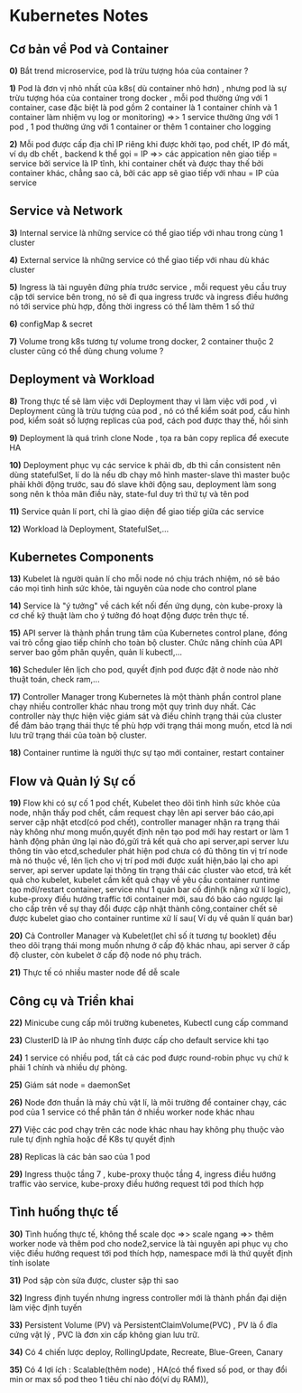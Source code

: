 # Kubernetes Notes

## Cơ bản về Pod và Container

**0)** Bắt trend microservice, pod là trừu tượng hóa của container ? 

**1)** Pod là đơn vị nhỏ nhất của k8s( dù container nhỏ hơn) , nhưng pod là sự trừu tượng hóa của container trong docker , mỗi pod thường ứng với 1 container, case đặc biệt là pod gồm 2 container là 1 container chính và 1 container làm nhiệm vụ log or monitoring) =>> 1 service thường ứng với 1 pod , 1 pod thường ứng với 1 container or thêm 1 container cho logging

**2)** Mỗi pod được cấp địa chỉ IP riêng khi được khởi tạo, pod chết, IP đó mất, ví dụ db chết , backend k thể gọi = IP =>> các appication nên giao tiếp = service bởi service là IP tĩnh, khi container chết và được thay thế bởi container khác, chẳng sao cả, bởi các app sẽ giao tiếp với nhau = IP của service

## Service và Network

**3)** Internal service là những service có thể giao tiếp với nhau trong cùng 1 cluster

**4)** External service là những service có thể giao tiếp với nhau dù khác cluster

**5)** Ingress là tài nguyên đứng phía trước service , mỗi request yêu cầu truy cập tới service bên trong, nó sẽ đi qua ingress trước và ingress điều hướng nó tới service phù hợp, đồng thời ingress có thể làm thêm 1 số thứ

**6)** configMap & secret

**7)** Volume trong k8s tương tự volume trong docker, 2 container thuộc 2 cluster cũng có thể dùng chung volume ? 

## Deployment và Workload

**8)** Trong thực tế sẽ làm việc với Deployment thay vì làm việc với pod , vì Deployment cũng là trừu tượng của pod , nó có thể kiểm soát pod, cấu hình pod, kiểm soát số lượng replicas của pod, cách pod được thay thế, hồi sinh

**9)** Deployment là quá trình clone Node , tọa ra bản copy replica để execute HA

**10)** Deployment phục vụ các service k phải db, db thì cần consistent nên dùng statefulSet, lí do là nếu db chạy mô hình master-slave thì master buộc phải khởi động trước, sau đó slave khởi động sau, deployment làm song song nên k thỏa mãn điều này, state-ful duy trì thứ tự và tên pod

**11)** Service quản lí port, chỉ là giao diện để giao tiếp giữa các service

**12)** Workload là Deployment, StatefulSet,...

## Kubernetes Components

**13)** Kubelet là người quản lí cho mỗi node nó chịu trách nhiệm, nó sẽ báo cáo mọi tình hình sức khỏe, tài nguyên của node cho control plane

**14)** Service là "ý tưởng" về cách kết nối đến ứng dụng, còn kube-proxy là cơ chế kỹ thuật làm cho ý tưởng đó hoạt động được trên thực tế.

**15)** API server là thành phần trung tâm của Kubernetes control plane, đóng vai trò cổng giao tiếp chính cho toàn bộ cluster. Chức năng chính của API server bao gồm phân quyền, quản lí kubectl,...

**16)** Scheduler lên lịch cho pod, quyết định pod được đặt ở node nào nhờ thuật toán, check ram,...

**17)** Controller Manager trong Kubernetes là một thành phần control plane chạy nhiều controller khác nhau trong một quy trình duy nhất. Các controller này thực hiện việc giám sát và điều chỉnh trạng thái của cluster để đảm bảo trạng thái thực tế phù hợp với trạng thái mong muốn, etcd là nơi lưu trữ trạng thái của toàn bộ cluster.

**18)** Container runtime là người thực sự tạo mới container, restart container

## Flow và Quản lý Sự cố

**19)** Flow khi có sự cố 1 pod chết, Kubelet theo dõi tình hình sức khỏe của node, nhận thấy pod chết, cầm request chạy lên api server báo cáo,api server cập nhật etcd(có pod chết), controller manager nhận ra trạng thái này không như mong muốn,quyết định nên tạo pod mới hay restart or làm 1 hành động phản ứng lại nào đó,gửi trả kết quả cho api server,api server lưu thông tin vào etcd,scheduler phát hiện pod chưa có đủ thông tin vị trí node mà nó thuộc về, lên lịch cho vị trí pod mới được xuất hiện,báo lại cho api server, api server update lại thông tin trạng thái các cluster vào etcd, trả kết quả cho kubelet, kubelet cầm kết quả chạy về yêu cầu container runtime tạo mới/restart container,
service như 1 quán bar cố định(k nặng xử lí logic), kube-proxy điều hướng traffic tới container mới, sau đó báo cáo ngược lại cho cấp trên về sự thay đổi được cập nhật thành công,container chết sẽ được kubelet giao cho container runtime xử lí sau( Ví dụ về quản lí quán bar)

**20)** Cả Controller Manager và Kubelet(let chỉ số ít tương tự booklet) đều theo dõi trạng thái mong muốn nhưng ở cấp độ khác nhau, api server ở cấp độ cluster, còn kubelet ở cấp độ node nó phụ trách.

**21)** Thực tế có nhiều master node để  dễ scale

## Công cụ và Triển khai

**22)** Minicube cung cấp môi trường kubenetes, Kubectl cung cấp command

**23)** ClusterID là IP ảo nhưng tĩnh được cấp cho default service khi tạo

**24)** 1 service có nhiều pod, tất cả các pod được round-robin phục vụ chứ k phải 1 chính và nhiều dự phòng.

**25)** Giám sát node = daemonSet

**26)** Node đơn thuần là máy chủ vật lí, là môi trường để container chạy, các pod của 1 service có thể phân tán ở nhiều worker node khác nhau

**27)** Việc các pod chạy trên các node khác nhau hay không phụ thuộc vào rule tự định nghĩa hoặc để K8s tự quyết định

**28)** Replicas là các bản sao của 1 pod

**29)** Ingress thuộc tầng 7 , kube-proxy thuộc tầng 4, ingress điều hướng traffic vào service, kube-proxy điều hướng request tới pod thích hợp

## Tình huống thực tế

**30)** Tình huống thực tế, không thể scale dọc =>> scale ngang =>> thêm worker node và thêm pod cho node2,service là tài nguyên api phục vụ cho việc điều hướng request tới pod thích hợp, namespace mới là thứ quyết định tính isolate

**31)** Pod sập còn sửa được, cluster sập thì sao

**32)** Ingress định tuyến nhưng ingress controller mới là thành phần đại diện làm việc định tuyến

**33)** Persistent Volume (PV) và PersistentClaimVolume(PVC) , PV là ổ đĩa cứng vật lý , PVC là đơn xin cấp không gian lưu trữ.

**34)** Có 4 chiến lược deploy, RollingUpdate, Recreate, Blue-Green, Canary

**35)** Có 4 lợi ích : Scalable(thêm node) , HA(có thể  fixed số pod, or thay đổi min or max số pod theo 1 tiêu chí nào đó(ví dụ RAM)), 
